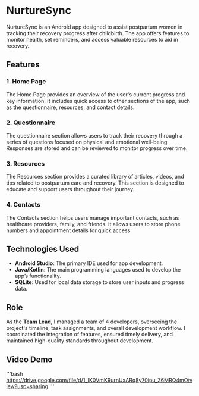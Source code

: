 # NurtureSync

NurtureSync is an Android app designed to assist postpartum women in tracking their recovery progress after childbirth. The app offers features to monitor health, set reminders, and access valuable resources to aid in recovery.

## Features

### 1. **Home Page**
The Home Page provides an overview of the user's current progress and key information. It includes quick access to other sections of the app, such as the questionnaire, resources, and contact details.

### 2. **Questionnaire**
The questionnaire section allows users to track their recovery through a series of questions focused on physical and emotional well-being. Responses are stored and can be reviewed to monitor progress over time.

### 3. **Resources**
The Resources section provides a curated library of articles, videos, and tips related to postpartum care and recovery. This section is designed to educate and support users throughout their journey.

### 4. **Contacts**
The Contacts section helps users manage important contacts, such as healthcare providers, family, and friends. It allows users to store phone numbers and appointment details for quick access.

## Technologies Used

- **Android Studio**: The primary IDE used for app development.
- **Java/Kotlin**: The main programming languages used to develop the app’s functionality.
- **SQLite**: Used for local data storage to store user inputs and progress data.

## Role

As the **Team Lead**, I managed a team of 4 developers, overseeing the project's timeline, task assignments, and overall development workflow. I coordinated the integration of features, ensured timely delivery, and maintained high-quality standards throughout development.

## Video Demo
'''bash
https://drive.google.com/file/d/1_IK0VmK9urnUxARq8y70ipu_Z6MRQ4mO/view?usp=sharing
'''

